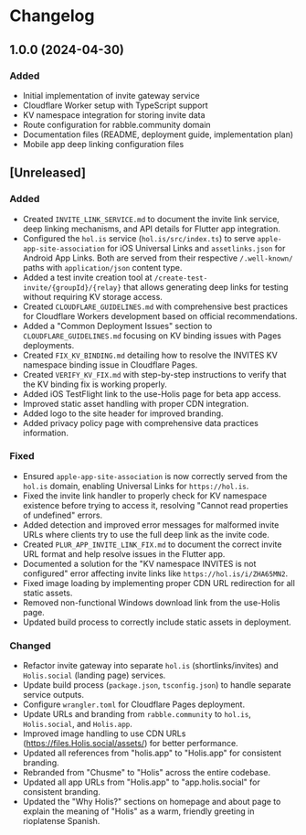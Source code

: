 # Changelog

## 1.0.0 (2024-04-30)

### Added
- Initial implementation of invite gateway service
- Cloudflare Worker setup with TypeScript support
- KV namespace integration for storing invite data
- Route configuration for rabble.community domain
- Documentation files (README, deployment guide, implementation plan)
- Mobile app deep linking configuration files

## [Unreleased]

### Added
- Created `INVITE_LINK_SERVICE.md` to document the invite link service, deep linking mechanisms, and API details for Flutter app integration.
- Configured the `hol.is` service (`hol.is/src/index.ts`) to serve `apple-app-site-association` for iOS Universal Links and `assetlinks.json` for Android App Links. Both are served from their respective `/.well-known/` paths with `application/json` content type.
- Added a test invite creation tool at `/create-test-invite/{groupId}/{relay}` that allows generating deep links for testing without requiring KV storage access.
- Created `CLOUDFLARE_GUIDELINES.md` with comprehensive best practices for Cloudflare Workers development based on official recommendations.
- Added a "Common Deployment Issues" section to `CLOUDFLARE_GUIDELINES.md` focusing on KV binding issues with Pages deployments.
- Created `FIX_KV_BINDING.md` detailing how to resolve the INVITES KV namespace binding issue in Cloudflare Pages.
- Created `VERIFY_KV_FIX.md` with step-by-step instructions to verify that the KV binding fix is working properly.
- Added iOS TestFlight link to the use-Holis page for beta app access.
- Improved static asset handling with proper CDN integration.
- Added logo to the site header for improved branding.
- Added privacy policy page with comprehensive data practices information.

### Fixed
- Ensured `apple-app-site-association` is now correctly served from the `hol.is` domain, enabling Universal Links for `https://hol.is`.
- Fixed the invite link handler to properly check for KV namespace existence before trying to access it, resolving "Cannot read properties of undefined" errors.
- Added detection and improved error messages for malformed invite URLs where clients try to use the full deep link as the invite code.
- Created `PLUR_APP_INVITE_LINK_FIX.md` to document the correct invite URL format and help resolve issues in the Flutter app.
- Documented a solution for the "KV namespace INVITES is not configured" error affecting invite links like `https://hol.is/i/ZHA65MN2`.
- Fixed image loading by implementing proper CDN URL redirection for all static assets.
- Removed non-functional Windows download link from the use-Holis page.
- Updated build process to correctly include static assets in deployment.

### Changed
- Refactor invite gateway into separate `hol.is` (shortlinks/invites) and `Holis.social` (landing page) services.
- Update build process (`package.json`, `tsconfig.json`) to handle separate service outputs.
- Configure `wrangler.toml` for Cloudflare Pages deployment.
- Update URLs and branding from `rabble.community` to `hol.is`, `Holis.social`, and `Holis.app`.
- Improved image handling to use CDN URLs (https://files.Holis.social/assets/) for better performance.
- Updated all references from "holis.app" to "Holis.app" for consistent branding.
- Rebranded from "Chusme" to "Holis" across the entire codebase.
- Updated all app URLs from "Holis.app" to "app.holis.social" for consistent branding.
- Updated the "Why Holis?" sections on homepage and about page to explain the meaning of "Holis" as a warm, friendly greeting in rioplatense Spanish.